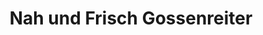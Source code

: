 ---
title: "Nah und Frisch Gossenreiter"
url: /schenkenfelden/nah-und-frisch-gossenreiter/
shop: Supermarkt
---